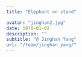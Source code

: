 ```yaml
---
title: "Elephant on stand️"

avatar: "jinghan2.jpg"
date: 1970-01-02
description: ""
subtitle: "@ Jinghan Yang"
url: "/team/jinghan_yang/"
---
```

